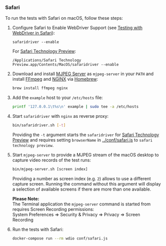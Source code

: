 ### Safari

To run the tests with Safari on macOS, follow these steps:

1. Configure Safari to Enable WebDriver Support (see
   [Testing with WebDriver in Safari](https://developer.apple.com/documentation/webkit/testing_with_webdriver_in_safari)):

   ```
   safaridriver --enable
   ```

   For
   [Safari Technology Preview](https://developer.apple.com/safari/technology-preview/):

   ```
   /Applications/Safari Technology Preview.app/Contents/MacOS/safaridriver --enable
   ```

2. Download and install [MJPEG Server](https://github.com/blueimp/mjpeg-server)
   as `mjpeg-server` in your `PATH` and install [FFmpeg](https://ffmpeg.org/)
   and [NGINX](https://nginx.org/) via [Homebrew](https://brew.sh/):

   ```sh
   brew install ffmpeg nginx
   ```

3. Add the `example` host to your `/etc/hosts` file:

   ```sh
   printf '127.0.0.1\t%s\n' example | sudo tee -a /etc/hosts
   ```

4. Start `safaridriver` with `nginx` as reverse proxy:

   ```sh
   bin/safaridriver.sh [-t]
   ```

   Providing the `-t` argument starts the `safaridriver` for
   [Safari Technology Preview](https://developer.apple.com/safari/technology-preview/)
   and requires setting `browserName` in [../conf/safari.js](../conf/safari.js)
   to `safari technology preview`.

5. Start `mjpeg-server` to provide a MJPEG stream of the macOS desktop to
   capture video records of the test runs:

   ```sh
   bin/mjpeg-server.sh [screen index]
   ```

   Providing a number as screen index (e.g. `2`) allows to use a different
   capture screen. Running the command without this argument will display a
   selection of available screens if there are more than one available.

   **Please Note:**  
   The Terminal application the `mjpeg-server` command is started from requires
   Screen Recording permissions:  
   System Preferences => Security & Privacy => Privacy => Screen Recording

6. Run the tests with Safari:
   ```sh
   docker-compose run --rm wdio conf/safari.js
   ```
